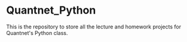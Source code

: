 # Quantnet_Python
This is the repository to store all the lecture and homework projects for Quantnet's Python class.
